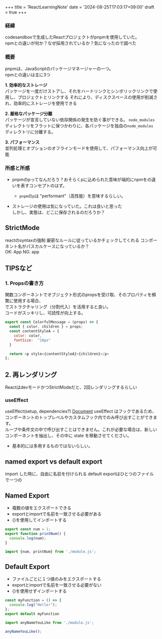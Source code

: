 +++
title = 'ReactLearningNote'
date = '2024-08-25T17:03:17+09:00'
draft = true
+++

### 経緯

codesandboxで生成したReactプロジェクトがpnpmを使用していた。  
npmとの違いが何か？なぜ採用されているか？気になったので調べた

### 概要

pnpmは、JavaScriptのパッケージマネージャーの一つ。  
npmとの違いは主に3つ

**1. 効率的なストレージ**  
パッケージを一度だけストアし、それをハードリンクとシンボリックリンクで使用し、プロジェクトとリンクする
それにより、ディスクスペースの使用が削減され、効率的にストレージを使用できる  

**2. 厳格なパッケージ分離**  
パッケージが宣言していない依存関係の発生を防ぐ事ができる。
`node_modules`ディレクトリをフラットに保つかわりに、各パッケージを独自の`node_modules`ディレクトリに分離する。  

**3. パフォーマンス**  
並列処理とオプションのオフラインモードを使用して、パフォーマンス向上が可能

### 所感と所感

- pnpmのpってなんだろう？おそらくpに込められた意味が端的にnpmをの違いを表すコンセプトのはず。
  - `pnpm`の`p`は "performant"（高性能）を意味するらしい。
  
- ストレージの使用は気になっていた。これは良いと思った  
しかし、実態は、どこに保存されるのだろうか？

## StrictMode

reactのsyntaxの強制
厳密なルールに従っているかチェックしてくれる
コンポーネント名がパスカルケースになっているか？  
OK: App
NG: app  

## TIPSなど

### 1. Propsの書き方

関数コンポーネントでオブジェクト形式のpropsを受け取、そのプロパティを頻繁に使用する場合、  
でストラクチャリング（分割代入）を活用すると良い。  
コードがスッキリし、可読性が向上する。

```javascript
export const ColorfulMessage = (props) => {
  const { color, children } = props;
  const contentStyleA = {
    color: color,
    fontSize:  "18px"
  }
  
  return <p style={contentStyleA}>{children}</p>
};
```

## 2. 再レンダリング

ReactはdevモードかつStrictModeだと、2回レンダリングするらしい

### useEffect

useEffect(setup, dependencies?) 
[Document](https://ja.react.dev/reference/react/useEffect)
useEffect はフックであるため、コンポーネントのトップレベルやカスタムフック内でのみ呼び出すことができます。  
ループや条件文の中で呼び出すことはできません。これが必要な場合は、新しいコンポーネントを抽出し、その中に state を移動させてください。

- 基本的には多用するものではないらしい。

## named export vs default export

import した時に、自由に名前を付けられる
default exportはひとつのファイルで一つの

## Named Export

- 複数の値をエクスポートできる
- exportとimportで名前を一致させる必要がある
- {}を使用してインポートする

```JavaScript
export const num = 1;
export function printNum() {
  console.log(num);
}
```

```JavaScript
import {num, printNum} from './module.js';
```

## Default Export

- ファイルごとに１つ値のみをエクスポートする
- exportとimportで名前を一致させる必要がない
- {}を使用せずインポートする

```JavaScript
const myFunction = () => {
  console.log("Hello!");
};
export default myFunction
```

```JavaScript
import anyNameYouLike from './module.js';

anyNameYouLike();
```
